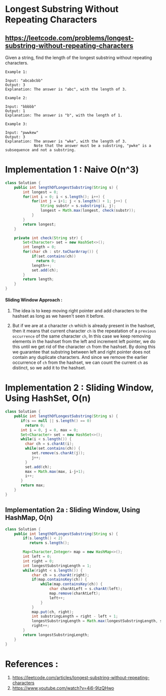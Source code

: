 # Longest Substring Without Repeating Characters
## https://leetcode.com/problems/longest-substring-without-repeating-characters

Given a string, find the length of the longest substring without repeating characters.
```
Example 1:

Input: "abcabcbb"
Output: 3 
Explanation: The answer is "abc", with the length of 3. 

Example 2:

Input: "bbbbb"
Output: 1
Explanation: The answer is "b", with the length of 1.

Example 3:

Input: "pwwkew"
Output: 3
Explanation: The answer is "wke", with the length of 3. 
             Note that the answer must be a substring, "pwke" is a subsequence and not a substring.
```
# Implementation 1 : Naive O(n^3)
```java
class Solution {
    public int lengthOfLongestSubstring(String s) {
        int longest = 0;
        for(int i = 0; i < s.length(); i++) {
            for(int j = i+1; j < s.length() + 1; j++) {
                String substr = s.substring(i, j);
                longest = Math.max(longest, check(substr));
            }
        }
        return longest;
    }

    private int check(String str) {
        Set<Character> set = new HashSet<>();
        int length = 0;
        for(char ch : str.toCharArray()) {
            if(set.contains(ch))
              return 0;
            length++;
            set.add(ch);  
        }
        return length;
    }
}
```
#### Sliding Window Approach :
1. The idea is to keep moving right pointer and add characters to the hashset as long as we haven't seen it before.

2. But if we are at a character `ch` which is already present in the hashset, then it means that current character `ch` is the repeatation of a `previous occurrence` of the same character `ch`, In this case we keep removing elements in the hashset from the left and increment left pointer, we do this until we get rid of the character `ch` from the hashset. By doing this we guarantee that substring between left and right pointer does not contain any duplicate characters. And since we remove the earlier occurrence of `ch` from the hashset, we can count the current `ch` as distinct, so we add it to the hashset.  

# Implementation 2 : Sliding Window, Using HashSet,  O(n)
```java
class Solution {
    public int lengthOfLongestSubstring(String s) {
       if(s == null || s.length() == 0)
         return 0;
       int i = 0, j = 0, max = 0;
       Set<Character> set = new HashSet<>();
       while(i < s.length()) {
         char ch = s.charAt(i);
         while(set.contains(ch)) {
            set.remove(s.charAt(j));
            j++;
         }
         set.add(ch);
         max = Math.max(max, i-j+1);
         i++;
       }
       return max;  
    }
}
```
## Implementation 2a : Sliding Window, Using HashMap, O(n)
```java
class Solution {
    public int lengthOfLongestSubstring(String s) {
        if(s.length() < 2)
           return s.length();

        Map<Character,Integer> map = new HashMap<>();
        int left = 0;
        int right = 0;
        int longestSubstringLength = 1;
        while(right < s.length()) {
            char ch = s.charAt(right);
            if(map.containsKey(ch)) {
                while(map.containsKey(ch)) {
                    char charAtLeft = s.charAt(left);
                    map.remove(charAtLeft);
                    left++;
                }
            }
            map.put(ch, right);
            int substringLength = right - left + 1;
            longestSubstringLength = Math.max(longestSubstringLength, substringLength);
            right++;
        }   
        return longestSubstringLength;
    }
}
```

# References :
1. https://leetcode.com/articles/longest-substring-without-repeating-characters
2. https://www.youtube.com/watch?v=4i6-9IzQHwo
